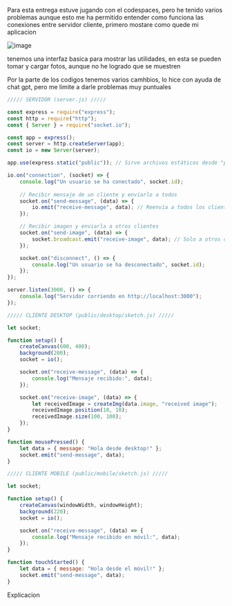 Para esta entrega estuve jugando con el codespaces, pero he tenido varios problemas aunque esto me ha permitido entender como funciona las conexiones entre servidor cliente, primero mostare como quede mi aplicacion

![image](https://github.com/user-attachments/assets/be18a08b-92fa-486b-94dc-137374a5a30d)

tenemos una interfaz basica para mostrar las utilidades, en esta se pueden tomar y cargar fotos, aunque no he logrado que se muestren

Por la parte de los codigos tenemos varios camhbios, lo hice con ayuda de chat gpt, pero me limite a darle problemas muy puntuales

```js
///// SERVIDOR (server.js) /////

const express = require("express");
const http = require("http");
const { Server } = require("socket.io");

const app = express();
const server = http.createServer(app);
const io = new Server(server);

app.use(express.static("public")); // Sirve archivos estáticos desde "public"

io.on("connection", (socket) => {
    console.log("Un usuario se ha conectado", socket.id);
    
    // Recibir mensaje de un cliente y enviarlo a todos
    socket.on("send-message", (data) => {
        io.emit("receive-message", data); // Reenvía a todos los clientes
    });

    // Recibir imagen y enviarla a otros clientes
    socket.on("send-image", (data) => {
        socket.broadcast.emit("receive-image", data); // Solo a otros clientes
    });

    socket.on("disconnect", () => {
        console.log("Un usuario se ha desconectado", socket.id);
    });
});

server.listen(3000, () => {
    console.log("Servidor corriendo en http://localhost:3000");
});

///// CLIENTE DESKTOP (public/desktop/sketch.js) /////

let socket;

function setup() {
    createCanvas(600, 400);
    background(200);
    socket = io();

    socket.on("receive-message", (data) => {
        console.log("Mensaje recibido:", data);
    });

    socket.on("receive-image", (data) => {
        let receivedImage = createImg(data.image, "received image");
        receivedImage.position(10, 10);
        receivedImage.size(100, 100);
    });
}

function mousePressed() {
    let data = { message: "Hola desde desktop!" };
    socket.emit("send-message", data);
}

///// CLIENTE MOBILE (public/mobile/sketch.js) /////

let socket;

function setup() {
    createCanvas(windowWidth, windowHeight);
    background(220);
    socket = io();

    socket.on("receive-message", (data) => {
        console.log("Mensaje recibido en móvil:", data);
    });
}

function touchStarted() {
    let data = { message: "Hola desde el móvil!" };
    socket.emit("send-message", data);
}
```
Explicacion

